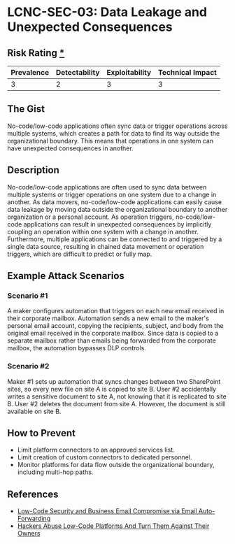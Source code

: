 # LCNC-SEC-03: Data Leakage and Unexpected Consequences

## Risk Rating [*](https://owasp.org/www-project-top-ten/2017/Note_About_Risks)

| Prevalence | Detectability | Exploitability | Technical Impact |
| --- | --- | --- | --- |
| 3 | 2 | 3 | 3 |

## The Gist

No-code/low-code applications often sync data or trigger operations across multiple systems, which creates a path for data to find its way outside the organizational boundary. This means that operations in one system can have unexpected consequences in another.

## Description

No-code/low-code applications are often used to sync data between multiple systems or trigger operations on one system due to a change in another.
As data movers, no-code/low-code applications can easily cause data leakage by moving data outside the organizational boundary to another organization or a personal account.
As operation triggers, no-code/low-code applications can result in unexpected consequences by implicitly coupling an operation within one system with a change in another.
Furthermore, multiple applications can be connected to and triggered by a single data source, resulting in chained data movement or operation triggers, which are difficult to predict or fully map.

## Example Attack Scenarios

### Scenario #1

A maker configures automation that triggers on each new email received in their corporate mailbox.
Automation sends a new email to the maker's personal email account, copying the recipients, subject, and body from the original email received in the corporate mailbox.
Since data is copied to a separate mailbox rather than emails being forwarded from the corporate mailbox, the automation bypasses DLP controls.

### Scenario #2

Maker #1 sets up automation that syncs changes between two SharePoint sites, so every new file on site A is copied to site B.
User #2 accidentally writes a sensitive document to site A, not knowing that it is replicated to site B.
User #2 deletes the document from site A.
However, the document is still available on site B.

## How to Prevent

- Limit platform connectors to an approved services list.
- Limit creation of custom connectors to dedicated personnel.
- Monitor platforms for data flow outside the organizational boundary, including multi-hop paths.

## References

- [Low-Code Security and Business Email Compromise via Email Auto-Forwarding](https://www.zenity.io/blog/low-code-security-and-business-email-compromise-via-email-auto-forwarding/)
- [Hackers Abuse Low-Code Platforms And Turn Them Against Their Owners](https://www.zenity.io/blog/hackers-abuse-low-code-platforms-and-turn-them-against-their-owners/)
